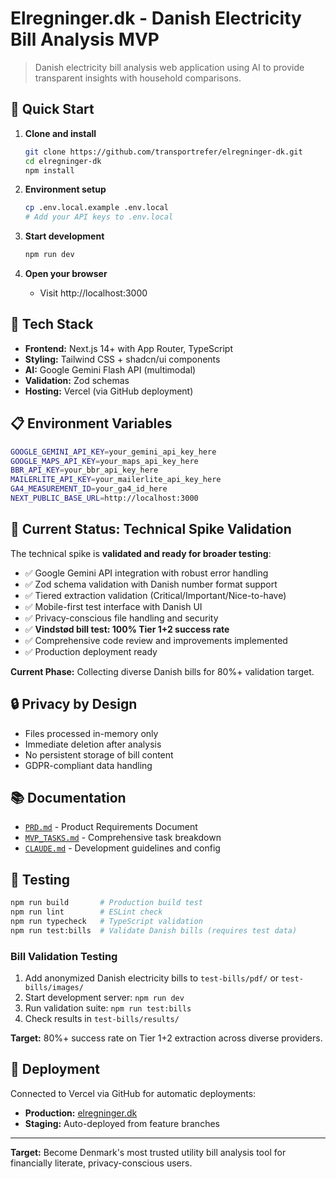 # Elregninger.dk - Danish Electricity Bill Analysis MVP

> Danish electricity bill analysis web application using AI to provide transparent insights with household comparisons.

## 🚀 Quick Start

1. **Clone and install**
   ```bash
   git clone https://github.com/transportrefer/elregninger-dk.git
   cd elregninger-dk
   npm install
   ```

2. **Environment setup**
   ```bash
   cp .env.local.example .env.local
   # Add your API keys to .env.local
   ```

3. **Start development**
   ```bash
   npm run dev
   ```

4. **Open your browser**
   - Visit http://localhost:3000

## 🔧 Tech Stack

- **Frontend:** Next.js 14+ with App Router, TypeScript
- **Styling:** Tailwind CSS + shadcn/ui components  
- **AI:** Google Gemini Flash API (multimodal)
- **Validation:** Zod schemas
- **Hosting:** Vercel (via GitHub deployment)

## 📋 Environment Variables

```bash
GOOGLE_GEMINI_API_KEY=your_gemini_api_key_here
GOOGLE_MAPS_API_KEY=your_maps_api_key_here
BBR_API_KEY=your_bbr_api_key_here
MAILERLITE_API_KEY=your_mailerlite_api_key_here
GA4_MEASUREMENT_ID=your_ga4_id_here
NEXT_PUBLIC_BASE_URL=http://localhost:3000
```

## 🧪 Current Status: Technical Spike Validation

The technical spike is **validated and ready for broader testing**:

- ✅ Google Gemini API integration with robust error handling
- ✅ Zod schema validation with Danish number format support
- ✅ Tiered extraction validation (Critical/Important/Nice-to-have)
- ✅ Mobile-first test interface with Danish UI
- ✅ Privacy-conscious file handling and security
- ✅ **Vindstød bill test: 100% Tier 1+2 success rate**
- ✅ Comprehensive code review and improvements implemented
- ✅ Production deployment ready

**Current Phase:** Collecting diverse Danish bills for 80%+ validation target.

## 🔒 Privacy by Design

- Files processed in-memory only
- Immediate deletion after analysis
- No persistent storage of bill content
- GDPR-compliant data handling

## 📚 Documentation

- [`PRD.md`](./PRD.md) - Product Requirements Document
- [`MVP_TASKS.md`](./MVP_TASKS.md) - Comprehensive task breakdown
- [`CLAUDE.md`](./CLAUDE.md) - Development guidelines and config

## 🧪 Testing

```bash
npm run build       # Production build test
npm run lint        # ESLint check  
npm run typecheck   # TypeScript validation
npm run test:bills  # Validate Danish bills (requires test data)
```

### Bill Validation Testing
1. Add anonymized Danish electricity bills to `test-bills/pdf/` or `test-bills/images/`
2. Start development server: `npm run dev`
3. Run validation suite: `npm run test:bills`
4. Check results in `test-bills/results/`

**Target:** 80%+ success rate on Tier 1+2 extraction across diverse providers.

## 🚀 Deployment

Connected to Vercel via GitHub for automatic deployments:
- **Production:** [elregninger.dk](https://elregninger.dk)
- **Staging:** Auto-deployed from feature branches

---

**Target:** Become Denmark's most trusted utility bill analysis tool for financially literate, privacy-conscious users.
